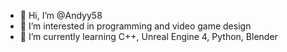 - 👋 Hi, I’m @Andyy58
- 👀 I’m interested in programming and video game design
- 🌱 I’m currently learning C++, Unreal Engine 4, Python, Blender
